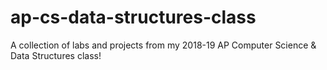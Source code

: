 # ap-cs-data-structures-class

A collection of labs and projects from my 2018-19 AP Computer Science & Data Structures class!
